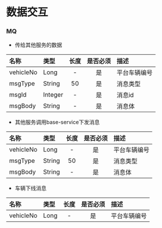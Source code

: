 # 数据交互

### MQ

- 传给其他服务的数据

| 名称      | 类型    | 长度 | 是否必须 | 描述         |
|:----------|:--------|:----:|:--------:|:-------------|
| vehicleNo | Long    |  -   |    是    | 平台车辆编号 |
| msgType   | String  |  50  |    是    | 消息类型     |
| msgId     | Integer |  -   |    是    | 消息id       |
| msgBody   | String  |  -   |    是    | 消息体       |

- 其他服务调用base-service下发消息

| 名称      | 类型   | 长度 | 是否必须 | 描述         |
|:----------|:-------|:----:|:--------:|:-------------|
| vehicleNo | Long   |  -   |    是    | 平台车辆编号 |
| msgType   | String |  50  |    是    | 消息类型     |
| msgBody   | String |  -   |    是    | 消息体       |

- 车辆下线消息

| 名称      | 类型 | 长度 | 是否必须 | 描述         |
|:----------|:-----|:----:|:--------:|:-------------|
| vehicleNo | Long |  -   |    是    | 平台车辆编号 |
